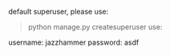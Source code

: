 default superuser, please use: 

> python manage.py createsuperuser
use: 

username: jazzhammer
password: asdf


